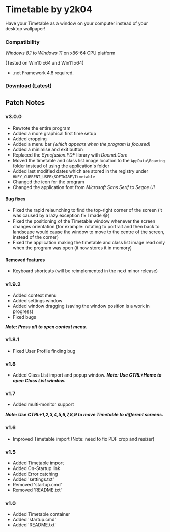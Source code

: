 # Timetable by y2k04

Have your Timetable as a window on your computer instead of your desktop wallpaper!

### Compatibility
*Windows 8.1* to *Windows 11* on x86-64 CPU platform

(Tested on Win10 x64 and Win11 x64)

- .net Framework 4.8 required.

### [Download (Latest)](https://github.com/y2k04/timetable/releases/latest/download/Timetable.zip)

## Patch Notes

### v3.0.0
- Rewrote the entire program
- Added a more graphical first time setup
- Added cropping
- Added a menu bar _(which appears when the program is focused)_
- Added a minimise and exit button
- Replaced the *Syncfusion.PDF* library with _Docnet.Core_ 
- Moved the timetable and class list image location to the `AppData\Roaming` folder instead of using the application's folder
- Added last modified dates which are stored in the registry under `HKEY_CURRENT_USER\SOFTWARE\Timetable`
- Changed the icon for the program
- Changed the application font from _Microsoft Sans Serif_ to _Segoe UI_

#### Bug fixes
- Fixed the rapid relaunching to find the top-right corner of the screen (it was caused by a lazy exception fix I made 😂)
- Fixed the positioning of the Timetable window whenever the screen changes orientation (for example: rotating to portrait and then back to landscape would cause the window to move to the centre of the screen, instead of the corner)
- Fixed the application making the timetable and class list image read only when the program was open (it now stores it in memory)

#### Removed features
- Keyboard shortcuts (will be reimplemented in the next minor release)

### v1.9.2
 - Added context menu
 - Added settings window
 - Added window dragging (saving the window position is a work in progress)
 - Fixed bugs
 
 ***Note: Press alt to open context menu.***

### v1.8.1
 - Fixed User Profile finding bug

### v1.8
 - Added Class List import and popup window.
***Note: Use CTRL+Home to open Class List window.***

### v1.7
 - Added multi-monitor support
 
***Note: Use CTRL+1,2,3,4,5,6,7,8,9 to move Timetable to different screens.***

### v1.6
- Improved Timetable import (Note: need to fix PDF crop and resizer)

### v1.5
- Added Timetable import
- Added On-Startup link
- Added Error catching
- Added 'settings.txt'
- Removed 'startup.cmd'
- Removed 'README.txt'

### v1.0
- Added Timetable container
- Added 'startup.cmd'
- Added 'README.txt'
